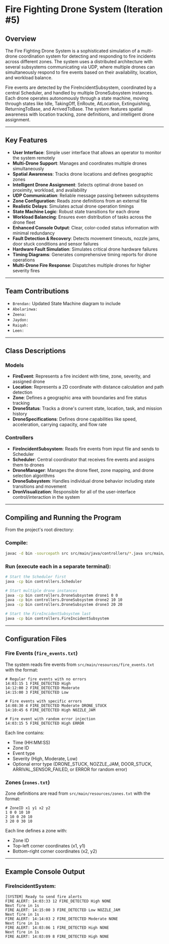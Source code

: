 # Fire Fighting Drone System (Iteration #5)

## Overview

The Fire Fighting Drone System is a sophisticated simulation of a multi-drone coordination system for detecting and responding to fire incidents across different zones. The system uses a distributed architecture with several subsystems communicating via UDP, where multiple drones can simultaneously respond to fire events based on their availability, location, and workload balance.

Fire events are detected by the FireIncidentSubsystem, coordinated by a central Scheduler, and handled by multiple DroneSubsystem instances. Each drone operates autonomously through a state machine, moving through states like Idle, TakingOff, EnRoute, AtLocation, Extinguishing, ReturningToBase, and ArrivedToBase. The system features spatial awareness with location tracking, zone definitions, and intelligent drone assignment.

---

## Key Features

- **User Interface**: Simple user interface that allows an operator to monitor the system remotely
- **Multi-Drone Support**: Manages and coordinates multiple drones simultaneously
- **Spatial Awareness**: Tracks drone locations and defines geographic zones
- **Intelligent Drone Assignment**: Selects optimal drone based on proximity, workload, and availability
- **UDP Communication**: Reliable message passing between subsystems
- **Zone Configuration**: Reads zone definitions from an external file
- **Realistic Delays**: Simulates actual drone operation timings
- **State Machine Logic**: Robust state transitions for each drone
- **Workload Balancing**: Ensures even distribution of tasks across the drone fleet
- **Enhanced Console Output**: Clear, color-coded status information with minimal redundancy
- **Fault Detection & Recovery**: Detects movement timeouts, nozzle jams, door stuck conditions and sensor failures
- **Hardware Fault Simulation**: Simulates critical drone hardware failures
- **Timing Diagrams**: Generates comprehensive timing reports for drone operations
- **Multi-Drone Fire Response**: Dispatches multiple drones for higher severity fires

---
## Team Contributions

- `Brendan:` Updated State Machine diagram to include 
- `Abolarinwa:` 
- `Zeena:`
- `Jaydon:` 
- `Raiqah:` 
- `Leen:` 


---
## Class Descriptions

### Models
- **FireEvent**: Represents a fire incident with time, zone, severity, and assigned drone
- **Location**: Represents a 2D coordinate with distance calculation and path detection
- **Zone**: Defines a geographic area with boundaries and fire status tracking
- **DroneStatus**: Tracks a drone's current state, location, task, and mission history
- **DroneSpecifications**: Defines drone capabilities like speed, acceleration, carrying capacity, and flow rate

### Controllers
- **FireIncidentSubsystem**: Reads fire events from input file and sends to Scheduler
- **Scheduler**: Central coordinator that receives fire events and assigns them to drones
- **DroneManager**: Manages the drone fleet, zone mapping, and drone selection algorithms
- **DroneSubsystem**: Handles individual drone behavior including state transitions and movement
- **DronVisualization**: Responsible for all of the user-interface control/interaction in the system

---

## Compiling and Running the Program

From the project's root directory:

### Compile:
```sh
javac -d bin -sourcepath src src/main/java/controllers/*.java src/main/java/models/*.java
```

### Run (execute each in a separate terminal):

```sh
# Start the Scheduler first
java -cp bin controllers.Scheduler

# Start multiple drone instances
java -cp bin controllers.DroneSubsystem drone1 0 0
java -cp bin controllers.DroneSubsystem drone2 10 10
java -cp bin controllers.DroneSubsystem drone3 20 20

# Start the FireIncidentSubsystem last
java -cp bin controllers.FireIncidentSubsystem
```

---

## Configuration Files

### Fire Events (`fire_events.txt`)

The system reads fire events from `src/main/resources/fire_events.txt` with the format:
```
# Regular fire events with no errors
14:03:15 1 FIRE_DETECTED High
14:12:00 2 FIRE_DETECTED Moderate
14:15:00 3 FIRE_DETECTED Low

# Fire events with specific errors
14:08:30 4 FIRE_DETECTED Moderate DRONE_STUCK
14:10:45 6 FIRE_DETECTED High NOZZLE_JAM

# Fire event with random error injection
14:03:15 5 FIRE_DETECTED High ERROR
```

Each line contains:
- Time (HH:MM:SS)
- Zone ID
- Event type
- Severity (High, Moderate, Low)
- Optional error type (DRONE_STUCK, NOZZLE_JAM, DOOR_STUCK, ARRIVAL_SENSOR_FAILED, or ERROR for random error)

### Zones (`zones.txt`)

Zone definitions are read from `src/main/resources/zones.txt` with the format:
```
# ZoneID x1 y1 x2 y2
1 0 0 10 10
2 10 0 20 10
3 20 0 30 10
```

Each line defines a zone with:
- Zone ID
- Top-left corner coordinates (x1, y1)
- Bottom-right corner coordinates (x2, y2)

---

## Example Console Output

### FireIncidentSystem:
```
[SYSTEM] Ready to send fire alerts
FIRE ALERT: 14:03:33 12 FIRE_DETECTED High NONE
Next fire in 1s
FIRE ALERT: 14:15:00 3 FIRE_DETECTED Low NOZZLE_JAM
Next fire in 1s
FIRE ALERT: 14:14:03 2 FIRE_DETECTED Moderate NONE
Next fire in 1s
FIRE ALERT: 14:03:06 1 FIRE_DETECTED High NONE
Next fire in 1s
FIRE ALERT: 14:03:09 8 FIRE_DETECTED High NONE
```
